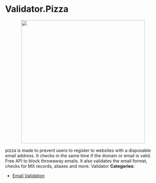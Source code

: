 # Validator.Pizza

<p align="center">
    <img width="400" src="https://raw.githubusercontent.com/awesome-apis/awesome-apis/apis/validator-pizza/logo_256x256.png" />
</p>


pizza is made to prevent users to register to websites with a disposable email address.  It checks in the same time if the domain or email is valid.  Free API to block throwaway emails. It also validates the email format, checks for MX records, aliases and more. Validator
**Categories**:

- [Email Validation](https://github/awesome-apis/awesome-apis#email-validation)



